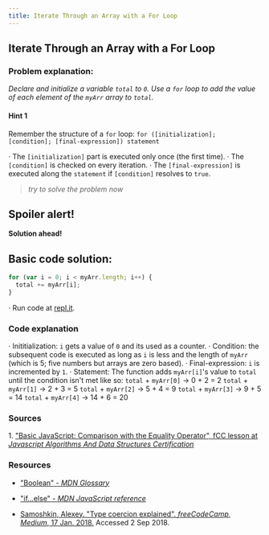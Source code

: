 ```yaml
---
title: Iterate Through an Array with a For Loop
---
```

## Iterate Through an Array with a For Loop
### Problem explanation:
_Declare and initialize a variable `total` to `0`. Use a `for` loop to add the value of each element of the `myArr` array to `total`._

#### Hint 1
Remember the structure of a `for` loop:
`for ([initialization]; [condition]; [final-expression])
   statement`
   
· The `[initialization]` part is executed only once (the first time).
· The `[condition]` is checked on every iteration.
· The `[final-expression]` is executed along the `statement` if `[condition]` resolves to `true`.
> _try to solve the problem now_


## Spoiler alert!

**Solution ahead!**

## Basic code solution:

```javascript
for (var i = 0; i < myArr.length; i++) {
  total += myArr[i];
}
```
·  Run code at [repl.it](https://repl.it/@AdrianSkar/Basic-JS-iterate-for-loop).

### Code explanation
· Inititialization: `i` gets a value of `0` and its used as a counter.
· Condition: the subsequent code is executed as long as `i` is less and the length of `myArr` (which is 5; five numbers but arrays are zero based).
· Final-expression: `i` is incremented by `1`.
· Statement: The function adds `myArr[i]`'s value to `total` until the condition isn't met like so:
`total` + `myArr[0]` -> 0 + 2 = 2 
`total` + `myArr[1]` -> 2 + 3 = 5
`total` + `myArr[2]` -> 5 + 4 = 9
`total` + `myArr[3]` -> 9 + 5 = 14 
`total` + `myArr[4]` -> 14 + 6 = 20


### Sources
<span id="cite1">1</span>. ["Basic JavaScript: Comparison with the Equality Operator", fCC lesson at *Javascript Algorithms And Data Structures Certification*](https://learn.freecodecamp.org/javascript-algorithms-and-data-structures/basic-javascript/comparison-with-the-equality-operator)

### Resources
- ["Boolean" - *MDN Glossary*](https://developer.mozilla.org/en-US/docs/Glossary/Boolean)

- ["if...else" - *MDN JavaScript reference*](https://developer.mozilla.org/en-US/docs/Web/JavaScript/Reference/Statements/if...else)

- [Samoshkin, Alexey. "Type coercion explained". *freeCodeCamp, Medium*, 17 Jan. 2018.](https://medium.freecodecamp.org/js-type-coercion-explained-27ba3d9a2839) Accessed 2 Sep 2018. 


<!--stackedit_data:
eyJoaXN0b3J5IjpbLTM2MTUxMzIxOCwtMTYyOTU2MTA1OSwtMT
YzNTcwNzUzMSwtNTE3MjIzNjM1LDY4NTY3NTE0OSwtODI1MzA1
NDgsLTE5MzQ4OTMyNSwyMDUyOTk1ODYwLDE1NjEwMDE3NTcsMT
gzNzU1MjI5MywtMTE1MDEzMzI2NywxNTEzODQ2MjA0LC0yMTQ2
NzY0NDQ3LC0yNDA2MDcwNTUsMjEzNTYwMTYyNCw4MTUyMzY5NT
gsODIwODE1Mjg3LC0xMTU2NDMyNjI2LC01OTg5MjU0MDYsLTk5
MjM0NjI5N119
-->